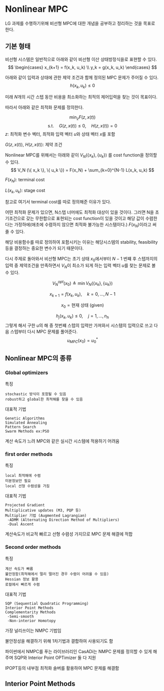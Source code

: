 # Nonlinear MPC
LG 과제를 수행하기위해 비선형 MPC에 대한 개념을 공부하고 정리하는 것을 목표로 한다.
## 기본 형태
비선형 시스템은 일반적으로 아래와 같이 비선형 이산 상태방정식을로 표현할 수 있다.
$$
\begin{cases}
x_{k+1} = f(x_k, u_k) \\
y_k = g(x_k, u_k)
\end{cases}
$$

아래와 같이 입력과 상태에 관한 제약 조건과 함께 정의된 MPC 문제가 주어질 수 있다.
$$
h(x_k, u_k) \leq 0
$$

미래 $N$개의 시간 스텝 동안 비용을 최소화하는 최적의 제어입력을 찾는 것이 목표이다.

따라서 아래와 같은 최적화 문제를 정의한다.

$$
\min_{z} F(z, x(t))
$$
$$
\text{s.t.} \quad G(z, x(t)) \leq 0, \quad H(z, x(t)) = 0
$$
$z$: 최적화 변수 벡터, 최적화 입력 벡터 $u$와 상태 벡터 $x$를 포함

$G(z, x(t))$, $H(z, x(t))$: 제약 조건


Nonlinear MPC를 위해서는 아래와 같이 $V_N(\{ x_k \}, \{ u_k \})$ 를 cost function을 정의할 수 있다.
$$
V_N (\{ x_k \}, \{ u_k \}) = F(x_N) + \sum_{k=0}^{N-1} L(x_k, u_k)
$$

$F(x_N)$: terminal cost 

$L (x_k,u_k)$: stage cost


참고로 여기서 terminal cost를 따로 정의해준 이유가 있다.

어떤 최적화 문제가 있으면, N스텝 너머에도 최적화 대상이 있을 것이다. 그러면 N을 초기조건으로 갖는 무한합으로 표현되는 cost function이 있을 것이고 해당 값이 수렴한다는 가정하에(애초에 수렴하지 않으면 최적화 불가능한 시스템이다.) $F(x_N)$이라고 써줄 수 있다.

해당 비용함수를 따로 정의하여 포함시키는 이유는 해당시스템의 stability, feasibility 등을 결정하는 중요한 변수가 되기 때문이다.



다시 주제로 돌아와서 비선형 MPC는 초기 상태 $x_0$에서부터 $N-1$ 번쨰 후 스텝까지의 입력 중 제약조건을 만족하면서 $V_N$이 최소가 되게 하는 입력 벡터 $u$를 찾는 문제로 볼 수 있다.

$$
V_N^{opt}(x_0) \triangleq \min V_N (\{ x_k \}, \{ u_k \})
$$

$$
x_{k+1} = f(x_k, u_k), \quad k = 0, \dots, N-1
$$

$$
x_0 = \text{현재 상태 (given)}
$$

$$
h_j(x_k, u_k) \leq 0, \quad j = 1, \dots, n_h
$$
그렇게 해서 구한 $u$의 해 중 첫번쨰 스텝의 입력만 가져와서 시스템의 입력으로 쓰고 다음 스텝부터 다시 MPC 문제를 풀어준다.
$$
u_{MPC}(x_0) = u_0^*
$$


## Nonlinear MPC의 종류
### Global optimizers 
특징
```
stochastic 방식이 포함될 수 있음
robust하고 global한 최적해를 찾을 수 있음
```
대표적 기법
```
Genetic Algorithms
Simulated Annealing
Pattern Search
Swarm Methods ex:PSO
```
계산 속도가 느려 MPC와 같은 실시간 시스템에 적용하기 어려움

### first order methods
특징
```
local 최적해에 수렴
미분정보만 필요
local 선형 수렴성을 가짐
```

대표적 기법
```
Projected Gradient 
Multiplicative updates (M3, PQP 등)
Multiplier 기법 (Augmented Lagrangian)
 -ADMM (Alternating Direction Method of Multipliers)
 -Dual Ascent
```

계산속도가 비교적 빠르고 선형 수렴성 가지므로 MPC 문제 해결에 적합

### Second order methods
특징
```
계산 속도가 빠름
불안정함(최적해에서 멀리 떨어진 경우 수렴이 어려울 수 있음)
Hessian 정보 활용
로컬에서 빠르게 수렴
```

대표적 기법
```
SQP (Sequential Quadratic Programming)
Interior Point Methods 
Complementarity Methods
 -Semi-smooth 
 -Non-interior Homotopy
```

가장 널리쓰이는 NMPC 기법임 

불안정성을 해결하기 위해 1차기법과 결합하여 사용되기도 함

파이썬에서 NMPC를 푸는 라이브러리인 CasADi는 
NMPC 문제를 정의할 수 있게 해주며 SQP와 Interior Point OPTimizer 둘 다 지원

IPOPT등의 내부점 최적화 솔버를 활용하여 MPC 문제를 해결함

## Interior Point Methods
